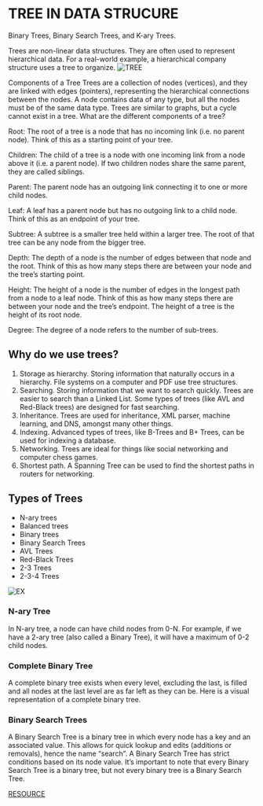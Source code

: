# TREE IN DATA STRUCURE

 Binary Trees, Binary Search Trees, and K-ary Trees.

 Trees are non-linear data structures. They are often used to represent hierarchical data. For a real-world example, a hierarchical company structure uses a tree to organize.
 ![TREE](https://www.educative.io/cdn-cgi/image/f=auto,fit=contain,w=1800/api/page/6224519946567680/image/download/6441682082988032)

 Components of a Tree
Trees are a collection of nodes (vertices), and they are linked with edges (pointers), representing the hierarchical connections between the nodes. A node contains data of any type, but all the nodes must be of the same data type. Trees are similar to graphs, but a cycle cannot exist in a tree. What are the different components of a tree?

Root: The root of a tree is a node that has no incoming link (i.e. no parent node). Think of this as a starting point of your tree.

Children: The child of a tree is a node with one incoming link from a node above it (i.e. a parent node). If two children nodes share the same parent, they are called siblings.

Parent: The parent node has an outgoing link connecting it to one or more child nodes.

Leaf: A leaf has a parent node but has no outgoing link to a child node. Think of this as an endpoint of your tree.

Subtree: A subtree is a smaller tree held within a larger tree. The root of that tree can be any node from the bigger tree.

Depth: The depth of a node is the number of edges between that node and the root. Think of this as how many steps there are between your node and the tree’s starting point.

Height: The height of a node is the number of edges in the longest path from a node to a leaf node. Think of this as how many steps there are between your node and the tree’s endpoint. The height of a tree is the height of its root node.

Degree: The degree of a node refers to the number of sub-trees.

## Why do we use trees?

1. Storage as hierarchy. Storing information that naturally occurs in a hierarchy. File systems on a computer and PDF use tree structures.
2. Searching. Storing information that we want to search quickly. Trees are easier to search than a Linked List. Some types of trees (like AVL and Red-Black trees) are designed for fast searching.
3. Inheritance. Trees are used for inheritance, XML parser, machine learning, and DNS, amongst many other things.
4. Indexing. Advanced types of trees, like B-Trees and B+ Trees, can be used for indexing a database.
5. Networking. Trees are ideal for things like social networking and computer chess games.
6. Shortest path. A Spanning Tree can be used to find the shortest paths in routers for networking.

## Types of Trees

* N-ary trees
* Balanced trees
* Binary trees
* Binary Search Trees
* AVL Trees
* Red-Black Trees
* 2-3 Trees
* 2-3-4 Trees

![EX](https://miro.medium.com/max/1276/1*Pvb4m4fjj67djWkjWqxAGw.jpeg)

### N-ary Tree

In N-ary tree, a node can have child nodes from 0-N. For example, if we have a 2-ary tree (also called a Binary Tree), it will have a maximum of 0-2 child nodes.

### Complete Binary Tree

A complete binary tree exists when every level, excluding the last, is filled and all nodes at the last level are as far left as they can be. Here is a visual representation of a complete binary tree.

### Binary Search Trees

A Binary Search Tree is a binary tree in which every node has a key and an associated value. This allows for quick lookup and edits (additions or removals), hence the name “search”. A Binary Search Tree has strict conditions based on its node value. It’s important to note that every Binary Search Tree is a binary tree, but not every binary tree is a Binary Search Tree.


[RESOURCE](https://www.educative.io/blog/data-structures-trees-java)